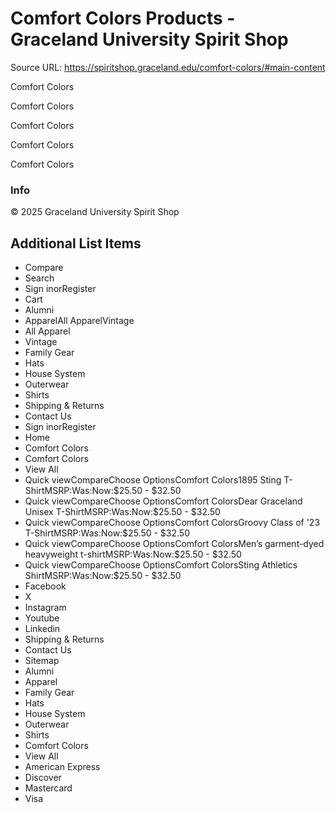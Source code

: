 # Comfort Colors Products - Graceland University Spirit Shop

Source URL: https://spiritshop.graceland.edu/comfort-colors/#main-content

Comfort Colors

Comfort Colors

Comfort Colors

Comfort Colors

Comfort Colors

### Info

© 2025 Graceland University Spirit Shop


## Additional List Items

- Compare
- Search
- Sign inorRegister
- Cart
- Alumni
- ApparelAll ApparelVintage
- All Apparel
- Vintage
- Family Gear
- Hats
- House System
- Outerwear
- Shirts
- Shipping & Returns
- Contact Us
- Sign inorRegister
- Home
- Comfort Colors
- Comfort Colors
- View All
- Quick viewCompareChoose OptionsComfort Colors1895 Sting T-ShirtMSRP:Was:Now:$25.50 - $32.50
- Quick viewCompareChoose OptionsComfort ColorsDear Graceland Unisex T-ShirtMSRP:Was:Now:$25.50 - $32.50
- Quick viewCompareChoose OptionsComfort ColorsGroovy Class of '23 T-ShirtMSRP:Was:Now:$25.50 - $32.50
- Quick viewCompareChoose OptionsComfort ColorsMen’s garment-dyed heavyweight t-shirtMSRP:Was:Now:$25.50 - $32.50
- Quick viewCompareChoose OptionsComfort ColorsSting Athletics ShirtMSRP:Was:Now:$25.50 - $32.50
- Facebook
- X
- Instagram
- Youtube
- Linkedin
- Shipping & Returns
- Contact Us
- Sitemap
- Alumni
- Apparel
- Family Gear
- Hats
- House System
- Outerwear
- Shirts
- Comfort Colors
- View All
- American Express
- Discover
- Mastercard
- Visa
